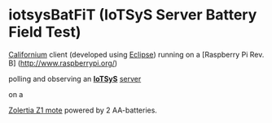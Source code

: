 iotsysBatFiT (IoTSyS Server Battery Field Test)
===============================================

[Californium](https://github.com/mkovatsc/Californium) client (developed using [Eclipse](http://eclipse.org/)) running on a [Raspberry Pi Rev. B] (http://www.raspberrypi.org/)

polling and observing an 
[**IoTSyS**](http://code.google.com/p/iotsys/) [server](https://github.com/mjung85/contiki/blob/master/examples/iotsys/iotsys-server.c) 

on a 

[Zolertia Z1 mote](http://zolertia.sourceforge.net/wiki/index.php/Z1) powered by 2 AA-batteries.

